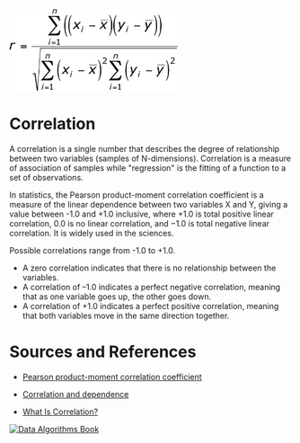 <img src="./correlation.gif" style="max-height: 300px; max-width: 300px;">

Correlation
===========
A correlation is a single number that describes the 
degree of relationship between two variables (samples 
of N-dimensions). Correlation is a measure of association 
of samples while "regression" is the fitting of a function 
to a set of observations.


In statistics, the Pearson product-moment correlation 
coefficient is a measure of the linear dependence between 
two variables X and Y, giving a value between -1.0 and +1.0 
inclusive, where +1.0 is total positive linear correlation, 
0.0 is no linear correlation, and −1.0 is total negative 
linear correlation. It is widely used in the sciences.


Possible correlations range from -1.0 to +1.0. 
* A zero correlation indicates that there is no relationship 
  between the variables. 
* A correlation of –1.0 indicates a perfect negative correlation, 
  meaning that as one variable goes up, the other goes down. 
* A correlation of +1.0 indicates a perfect positive correlation, 
  meaning that both variables move in the same direction together.

Sources and References
======================

* [Pearson product-moment correlation coefficient](https://en.wikipedia.org/wiki/Pearson_product-moment_correlation_coefficient)

* [Correlation and dependence](https://en.wikipedia.org/wiki/Correlation_and_dependence)

* [What Is Correlation?](https://www.verywell.com/what-is-correlation-2794986)

[![Data Algorithms Book](https://raw.githubusercontent.com/mahmoudparsian/data-algorithms-book/master/misc/large-image.jpg)](http://shop.oreilly.com/product/0636920033950.do)
